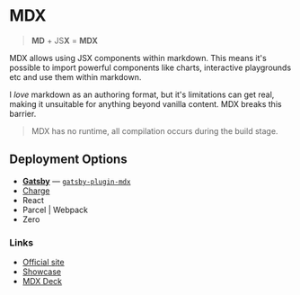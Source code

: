 # MDX

> **MD** + JS**X** = **MDX**

MDX allows using JSX components within markdown. This means it's possible to import powerful components like charts, interactive playgrounds etc and use them within markdown.

I _love_ markdown as an authoring format, but it's limitations can get real, making it unsuitable for anything beyond vanilla content. MDX breaks this barrier.

> MDX has no runtime, all compilation occurs
> during the build stage.

## Deployment Options

-   [**Gatsby**](https://gatsbyjs.org) — [`gatsby-plugin-mdx`](https://www.gatsbyjs.org/packages/gatsby-plugin-mdx/)
-   [Charge](https://charge.js.org/)
-   React
-   Parcel | Webpack
-   Zero

### Links

-   [Official site](https://mdxjs.com)
-   [Showcase](https://github.com/mdx-js/mdx/issues/414)
-   [MDX Deck](https://github.com/jxnblk/mdx-deck)
